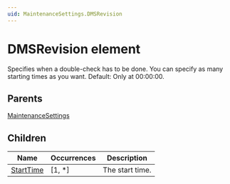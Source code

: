 ```yaml
---
uid: MaintenanceSettings.DMSRevision
---
```


# DMSRevision element

Specifies when a double-check has to be done. You can specify as many starting times as you want. Default: Only at 00:00:00.

## Parents

[MaintenanceSettings](xref:MaintenanceSettings)

## Children

| Name | Occurrences | Description |
| --- | --- | --- |
| [StartTime](xref:MaintenanceSettings.DMSRevision.StartTime) | [1, *] | The start time. |
